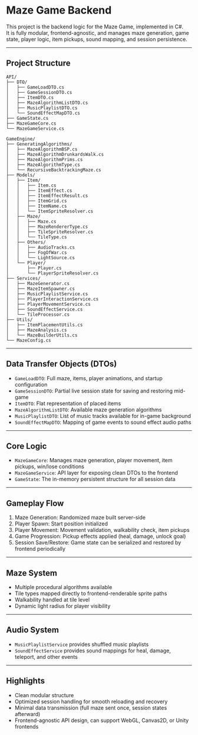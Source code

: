 ﻿# Maze Game Backend

This project is the backend logic for the Maze Game, implemented in C#.  
It is fully modular, frontend-agnostic, and manages maze generation, game state, player logic, item pickups, sound mapping, and session persistence.

---

## Project Structure

```
API/
├── DTO/
│   ├── GameLoadDTO.cs
│   ├── GameSessionDTO.cs
│   ├── ItemDTO.cs
│   ├── MazeAlgorithmListDTO.cs
│   ├── MusicPlaylistDTO.cs
│   └── SoundEffectMapDTO.cs
├── GameState.cs
├── MazeGameCore.cs
└── MazeGameService.cs

GameEngine/
├── GeneratingAlgorithms/
│   ├── MazeAlgorithmBSP.cs
│   ├── MazeAlgorithmDrunkardsWalk.cs
│   ├── MazeAlgorithmPrims.cs
│   ├── MazeAlgorithmType.cs
│   └── RecursiveBacktrackingMaze.cs
├── Models/
│   ├── Item/
│   │   ├── Item.cs
│   │   ├── ItemEffect.cs
│   │   ├── ItemEffectResult.cs
│   │   ├── ItemGrid.cs
│   │   ├── ItemName.cs
│   │   └── ItemSpriteResolver.cs
│   ├── Maze/
│   │   ├── Maze.cs
│   │   ├── MazeRendererType.cs
│   │   ├── TileSpriteResolver.cs
│   │   └── TileType.cs
│   ├── Others/
│   │   ├── AudioTracks.cs
│   │   ├── FogOfWar.cs
│   │   └── LightSource.cs
│   └── Player/
│       ├── Player.cs
│       └── PlayerSpriteResolver.cs
├── Services/
│   ├── MazeGenerator.cs
│   ├── MazeItemSpawner.cs
│   ├── MusicPlaylistService.cs
│   ├── PlayerInteractionService.cs
│   ├── PlayerMovementService.cs
│   ├── SoundEffectService.cs
│   └── TileProcessor.cs
├── Utils/
│   ├── ItemPlacementUtils.cs
│   ├── MazeAnalysis.cs
│   └── MazeBuilderUtils.cs
└── MazeConfig.cs
```

---

## Data Transfer Objects (DTOs)

- `GameLoadDTO`: Full maze, items, player animations, and startup configuration
- `GameSessionDTO`: Partial live session state for saving and restoring mid-game
- `ItemDTO`: Flat representation of placed items
- `MazeAlgorithmListDTO`: Available maze generation algorithms
- `MusicPlaylistDTO`: List of music tracks available for in-game background
- `SoundEffectMapDTO`: Mapping of game events to sound effect audio paths

---

## Core Logic

- `MazeGameCore`: Manages maze generation, player movement, item pickups, win/lose conditions
- `MazeGameService`: API layer for exposing clean DTOs to the frontend
- `GameState`: The in-memory persistent structure for all session data

---

## Gameplay Flow

1. Maze Generation: Randomized maze built server-side
2. Player Spawn: Start position initialized
3. Player Movement: Movement validation, walkability check, item pickups
4. Game Progression: Pickup effects applied (heal, damage, unlock goal)
5. Session Save/Restore: Game state can be serialized and restored by frontend periodically

---

## Maze System

- Multiple procedural algorithms available
- Tile types mapped directly to frontend-renderable sprite paths
- Walkability handled at tile level
- Dynamic light radius for player visibility

---

## Audio System

- `MusicPlaylistService` provides shuffled music playlists
- `SoundEffectService` provides sound mappings for heal, damage, teleport, and other events

---

## Highlights

- Clean modular structure
- Optimized session handling for smooth reloading and recovery
- Minimal data transmission (full maze sent once, session states afterward)
- Frontend-agnostic API design, can support WebGL, Canvas2D, or Unity frontends
